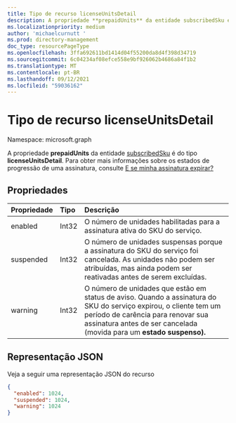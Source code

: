 ```yaml
---
title: Tipo de recurso licenseUnitsDetail
description: A propriedade **prepaidUnits** da entidade subscribedSku é do tipo **licenseUnitsDetail**.
ms.localizationpriority: medium
author: 'michaelcurnutt '
ms.prod: directory-management
doc_type: resourcePageType
ms.openlocfilehash: 3ffa692611bd1414d04f55200da8d4f398d34719
ms.sourcegitcommit: 6c04234af08efce558e9bf926062b4686a84f1b2
ms.translationtype: MT
ms.contentlocale: pt-BR
ms.lasthandoff: 09/12/2021
ms.locfileid: "59036162"
---
```

# <a name="licenseunitsdetail-resource-type"></a>Tipo de recurso licenseUnitsDetail

Namespace: microsoft.graph

A propriedade **prepaidUnits** da entidade [subscribedSku](subscribedsku.md) é do tipo **licenseUnitsDetail**. Para obter mais informações sobre os estados de progressão de uma assinatura, consulte [E se minha assinatura expirar?](/microsoft-365/commerce/subscriptions/what-if-my-subscription-expires?view=o365-worldwide)

## <a name="properties"></a>Propriedades
| Propriedade     | Tipo   |Descrição|
|:-------------|:-----|:----------|
|enabled|Int32| O número de unidades habilitadas para a assinatura ativa do SKU do serviço.  |
|suspended|Int32| O número de unidades suspensas porque a assinatura do SKU do serviço foi cancelada. As unidades não podem ser atribuídas, mas ainda podem ser reativadas antes de serem excluídas. |
|warning|Int32| O número de unidades que estão em status de aviso. Quando a assinatura do SKU do serviço expirou, o cliente tem um período de carência para renovar sua assinatura antes de ser cancelada (movida para um **estado suspenso).**  |

## <a name="json-representation"></a>Representação JSON

Veja a seguir uma representação JSON do recurso

<!-- {
  "blockType": "resource",
  "optionalProperties": [

  ],
  "@odata.type": "microsoft.graph.licenseUnitsDetail"
}-->

```json
{
  "enabled": 1024,
  "suspended": 1024,
  "warning": 1024
}

```

<!-- uuid: 8fcb5dbc-d5aa-4681-8e31-b001d5168d79
2015-10-25 14:57:30 UTC -->
<!-- {
  "type": "#page.annotation",
  "description": "licenseUnitsDetail resource",
  "keywords": "",
  "section": "documentation",
  "tocPath": ""
}-->

